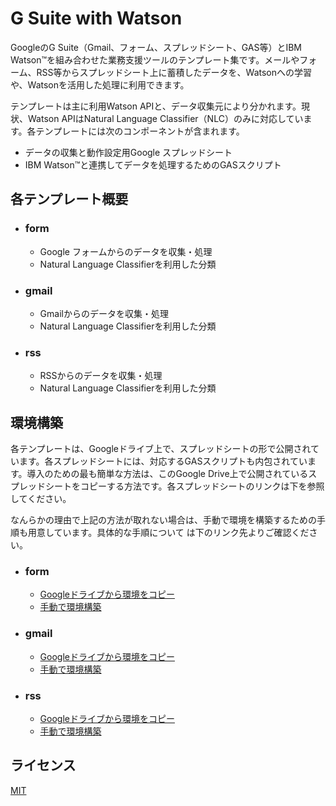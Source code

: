 G Suite with Watson
============================================
GoogleのG Suite（Gmail、フォーム、スプレッドシート、GAS等）とIBM Watson™を組み合わせた業務支援ツールのテンプレート集です。メールやフォーム、RSS等からスプレッドシート上に蓄積したデータを、Watsonへの学習や、Watsonを活用した処理に利用できます。

テンプレートは主に利用Watson APIと、データ収集元により分かれます。現状、Watson APIはNatural Language Classifier（NLC）のみに対応しています。各テンプレートには次のコンポーネントが含まれます。

- データの収集と動作設定用Google スプレッドシート  
- IBM Watson™と連携してデータを処理するためのGASスクリプト


## 各テンプレート概要
- ### form
	- Google フォームからのデータを収集・処理
	- Natural Language Classifierを利用した分類
- ### gmail
	- Gmailからのデータを収集・処理
	- Natural Language Classifierを利用した分類
- ### rss
	- RSSからのデータを収集・処理
	- Natural Language Classifierを利用した分類

## 環境構築
各テンプレートは、Googleドライブ上で、スプレッドシートの形で公開されています。各スプレッドシートには、対応するGASスクリプトも内包されています。導入のための最も簡単な方法は、このGoogle Drive上で公開されているスプレッドシートをコピーする方法です。各スプレッドシートのリンクは下を参照してください。

なんらかの理由で上記の方法が取れない場合は、手動で環境を構築するための手順も用意しています。具体的な手順について
は下のリンク先よりご確認ください。
- ### form
	- [Googleドライブから環境をコピー](https://drive.google.com/drive/folders/0B_L8p3LDeJqLb2tNVXVXMFpKcjg)
	- [手動で環境構築](https://github.com/softbank-developer/gsuite_with_watson/tree/master/form)
- ### gmail
	- [Googleドライブから環境をコピー](https://drive.google.com/drive/folders/0B_L8p3LDeJqLb2tNVXVXMFpKcjg)
	- [手動で環境構築](https://github.com/softbank-developer/gsuite_with_watson/tree/master/gmail)
- ### rss
	- [Googleドライブから環境をコピー](https://github.com/softbank-developer/gsuite_with_watson/tree/master/rss)
	- [手動で環境構築](https://github.com/softbank-developer/gsuite_with_watson/tree/master/rss)


## ライセンス
[MIT](https://github.com/softbank-developer/gsuite_with_watson/blob/master/LICENSE)
